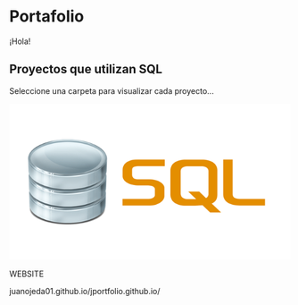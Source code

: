 # Portafolio  

¡Hola!

## Proyectos que utilizan SQL
Seleccione una carpeta para visualizar cada proyecto...


![SQL LOGO](02.png)


WEBSITE

juanojeda01.github.io/jportfolio.github.io/
